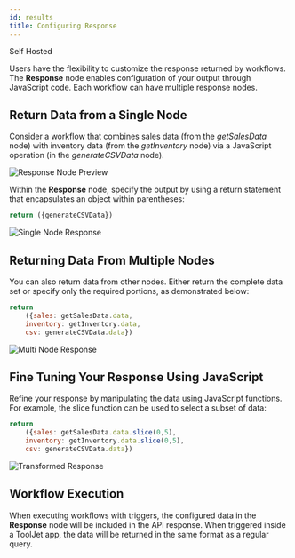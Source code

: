 ```yaml
---
id: results
title: Configuring Response
---
```


<div style={{display:'flex',justifyContent:"start",alignItems:"center",gap:"8px"}}>

<div className="badge badge--self-hosted heading-badge" >   
 <span>Self Hosted</span>
</div>

</div>

Users have the flexibility to customize the response returned by workflows. The **Response** node enables configuration of your output through JavaScript code. Each workflow can have multiple response nodes. 

## Return Data from a Single Node
Consider a workflow that combines sales data (from the *getSalesData* node) with inventory data (from the *getInventory* node) via a JavaScript operation (in the *generateCSVData* node).

<div style={{textAlign: 'center'}}>
    <img className="screenshot-full" src="/img/workflows/results/v2/response-nodes-preview.png" alt="Response Node Preview" />
</div>

Within the **Response** node, specify the output by using a return statement that encapsulates an object within parentheses:

```js
return ({generateCSVData})
```

<div style={{textAlign: 'center'}}>
    <img className="screenshot-full" src="/img/workflows/results/v2/single-node-response.png" alt="Single Node Response" />
</div>


## Returning Data From Multiple Nodes
You can also return data from other nodes. Either return the complete data set or specify only the required portions, as demonstrated below:

```js
return 
    ({sales: getSalesData.data,
    inventory: getInventory.data,
    csv: generateCSVData.data})
```

<div style={{textAlign: 'center'}}>
    <img className="screenshot-full" src="/img/workflows/results/v2/multi-node-response.png" alt="Multi Node Response" />
</div>

## Fine Tuning Your Response Using JavaScript
Refine your response by manipulating the data using JavaScript functions. For example, the slice function can be used to select a subset of data:

```js
return 
    ({sales: getSalesData.data.slice(0,5),
    inventory: getInventory.data.slice(0,5),
    csv: generateCSVData.data})        
```

<div style={{textAlign: 'center'}}>
    <img className="screenshot-full" src="/img/workflows/results/v2/transformed-response.png" alt="Transformed Response" />
</div>

## Workflow Execution

When executing workflows with triggers, the configured data in the **Response** node will be included in the API response. When triggered inside a ToolJet app, the data will be returned in the same format as a regular query.